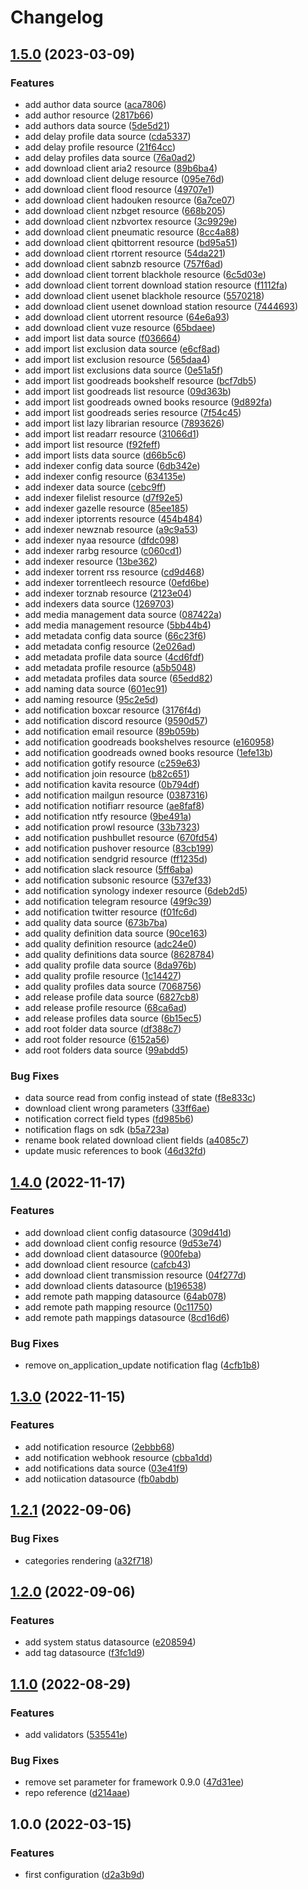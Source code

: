 # Changelog

## [1.5.0](https://github.com/devopsarr/terraform-provider-readarr/compare/v1.4.0...v1.5.0) (2023-03-09)


### Features

* add author data source ([aca7806](https://github.com/devopsarr/terraform-provider-readarr/commit/aca7806ee3b7feee93b10cee2de4e57287462163))
* add author resource ([2817b66](https://github.com/devopsarr/terraform-provider-readarr/commit/2817b660a0366045837d186f32bbdf5f8e6ddb34))
* add authors data source ([5de5d21](https://github.com/devopsarr/terraform-provider-readarr/commit/5de5d21d06fba9c9669d716eed31ed05ea849fe6))
* add delay profile data source ([cda5337](https://github.com/devopsarr/terraform-provider-readarr/commit/cda5337af590710f76b787584a72b737e3b2029f))
* add delay profile resource ([21f64cc](https://github.com/devopsarr/terraform-provider-readarr/commit/21f64cc5c6ec5f76fb2a57a4410a6b179c82efb3))
* add delay profiles data source ([76a0ad2](https://github.com/devopsarr/terraform-provider-readarr/commit/76a0ad2ebc0bf51d43ec9e2c4891316cc98491eb))
* add download client aria2 resource ([89b6ba4](https://github.com/devopsarr/terraform-provider-readarr/commit/89b6ba4fe0a5ab7a8cdf5d9932f622b43303abdc))
* add download client deluge resource ([095e76d](https://github.com/devopsarr/terraform-provider-readarr/commit/095e76d483dcac158aef6d6e08c51cc8e3d6caa6))
* add download client flood resource ([49707e1](https://github.com/devopsarr/terraform-provider-readarr/commit/49707e175c023f507c95be357d1b293adc6e447f))
* add download client hadouken resource ([6a7ce07](https://github.com/devopsarr/terraform-provider-readarr/commit/6a7ce077f0ed05249a25ec926428e6c56dd242e0))
* add download client nzbget resource ([668b205](https://github.com/devopsarr/terraform-provider-readarr/commit/668b2059631c8fe5b10b130ad3a734be564fde54))
* add download client nzbvortex resource ([3c9929e](https://github.com/devopsarr/terraform-provider-readarr/commit/3c9929e8514238484ebfb88c3dd08dc6d0dcb9fd))
* add download client pneumatic resource ([8cc4a88](https://github.com/devopsarr/terraform-provider-readarr/commit/8cc4a8828dd7dca6f09a42b4fc21f62cf819fd10))
* add download client qbittorrent resource ([bd95a51](https://github.com/devopsarr/terraform-provider-readarr/commit/bd95a51eabed49fcab83c3d257b9136149739e86))
* add download client rtorrent resource ([54da221](https://github.com/devopsarr/terraform-provider-readarr/commit/54da2218c5c60d8287133e92a5652f4b731abc56))
* add download client sabnzb resource ([757f6ad](https://github.com/devopsarr/terraform-provider-readarr/commit/757f6adeaa10f16f86ebea44c91d4cac9d6efceb))
* add download client torrent blackhole resource ([6c5d03e](https://github.com/devopsarr/terraform-provider-readarr/commit/6c5d03ebababdd78500aa8e786d9482f8f95ebb4))
* add download client torrent download station resource ([f1112fa](https://github.com/devopsarr/terraform-provider-readarr/commit/f1112fa55db65a825f712643d5ad7c6f2f8a5a05))
* add download client usenet blackhole resource ([5570218](https://github.com/devopsarr/terraform-provider-readarr/commit/55702188221792f502fd1f30877ccf6ab21c32e9))
* add download client usenet download station resource ([7444693](https://github.com/devopsarr/terraform-provider-readarr/commit/744469315020fd2b9b5c156dfca0d77f31f7a0ed))
* add download client utorrent resource ([64e6a93](https://github.com/devopsarr/terraform-provider-readarr/commit/64e6a931c843bd79642aa828286618612bfdbf7f))
* add download client vuze resource ([65bdaee](https://github.com/devopsarr/terraform-provider-readarr/commit/65bdaee181e6a87b3bee491ae05874ad4e778a5b))
* add import list data source ([f036664](https://github.com/devopsarr/terraform-provider-readarr/commit/f036664e8f2337bb75208be85e80cf12cbc3191a))
* add import list exclusion data source ([e6cf8ad](https://github.com/devopsarr/terraform-provider-readarr/commit/e6cf8adff2244490e554117e8df8c0056d34c76f))
* add import list exclusion resource ([565daa4](https://github.com/devopsarr/terraform-provider-readarr/commit/565daa4c912b7b6b72b6e4048faff3219a521335))
* add import list exclusions data source ([0e51a5f](https://github.com/devopsarr/terraform-provider-readarr/commit/0e51a5f53de41f994365cad9fb6490324cfce374))
* add import list goodreads bookshelf resource ([bcf7db5](https://github.com/devopsarr/terraform-provider-readarr/commit/bcf7db551a215759371fa0f573290adb3f3529c8))
* add import list goodreads list resource ([09d363b](https://github.com/devopsarr/terraform-provider-readarr/commit/09d363b9bf4d6e6fdab7c7eedd2737dfae4785e4))
* add import list goodreads owned books resource ([9d892fa](https://github.com/devopsarr/terraform-provider-readarr/commit/9d892faf58cd8677cd2fcf126775afb4bda86695))
* add import list goodreads series resource ([7f54c45](https://github.com/devopsarr/terraform-provider-readarr/commit/7f54c45b759661d2c1eeee6791a22ca7a28b2ab6))
* add import list lazy librarian resource ([7893626](https://github.com/devopsarr/terraform-provider-readarr/commit/78936260c9f4975a7a8a532d9bd24aa2ddedb3c0))
* add import list readarr resource ([31066d1](https://github.com/devopsarr/terraform-provider-readarr/commit/31066d104bc55915984f6259731aee213e0f35b3))
* add import list resource ([f92feff](https://github.com/devopsarr/terraform-provider-readarr/commit/f92feffcc2cf7f7e6c6ff6312ed46bc19736b9ec))
* add import lists data source ([d66b5c6](https://github.com/devopsarr/terraform-provider-readarr/commit/d66b5c6e4486e0725191bf2616b20bb3dd207349))
* add indexer config data source ([6db342e](https://github.com/devopsarr/terraform-provider-readarr/commit/6db342e5d56141c973068d0b2d82f779d35db1c7))
* add indexer config resource ([634135e](https://github.com/devopsarr/terraform-provider-readarr/commit/634135e5ac011ff747f300036a884468b8dcd6e6))
* add indexer data source ([cebc9ff](https://github.com/devopsarr/terraform-provider-readarr/commit/cebc9ffdfd72dd392098ecfe46eb20ba0cb053af))
* add indexer filelist resource ([d7f92e5](https://github.com/devopsarr/terraform-provider-readarr/commit/d7f92e58f54eecc0593e09160984fb552a24237a))
* add indexer gazelle resource ([85ee185](https://github.com/devopsarr/terraform-provider-readarr/commit/85ee18561c4fd65b41e13c329fba08e5c37afdd4))
* add indexer iptorrents resource ([454b484](https://github.com/devopsarr/terraform-provider-readarr/commit/454b48431c688a3237f8e291c1f1f9a40cfe3ba4))
* add indexer newznab resource ([a9c9a53](https://github.com/devopsarr/terraform-provider-readarr/commit/a9c9a53596cde304216b9a7fb7b67ccbf8d71535))
* add indexer nyaa resource ([dfdc098](https://github.com/devopsarr/terraform-provider-readarr/commit/dfdc0980fc8c36e7525d8903e60360eedc278919))
* add indexer rarbg resource ([c060cd1](https://github.com/devopsarr/terraform-provider-readarr/commit/c060cd15461a95dab342f8d59b045fe747d4c7f2))
* add indexer resource ([13be362](https://github.com/devopsarr/terraform-provider-readarr/commit/13be362d5d37cb1cb6dfe2457aca19691572cdfe))
* add indexer torrent rss resource ([cd9d468](https://github.com/devopsarr/terraform-provider-readarr/commit/cd9d468c51d201c97ee7319f28add16664129e06))
* add indexer torrentleech resource ([0efd6be](https://github.com/devopsarr/terraform-provider-readarr/commit/0efd6be6978668008c23928ab8d54ac0cdf8dedd))
* add indexer torznab resource ([2123e04](https://github.com/devopsarr/terraform-provider-readarr/commit/2123e04b6175914ece856e4f0172f2aa81997073))
* add indexers data source ([1269703](https://github.com/devopsarr/terraform-provider-readarr/commit/1269703424fd1ebb18d22faabbc076c6a27d3b09))
* add media management data source ([087422a](https://github.com/devopsarr/terraform-provider-readarr/commit/087422a7ee8b858eb38347330bb1b313f8ed402f))
* add media management resource ([5bb44b4](https://github.com/devopsarr/terraform-provider-readarr/commit/5bb44b45f79914e8609fb91e037fa462923c8195))
* add metadata config data source ([66c23f6](https://github.com/devopsarr/terraform-provider-readarr/commit/66c23f66f8355f444462d22548d14009466546ba))
* add metadata config resource ([2e026ad](https://github.com/devopsarr/terraform-provider-readarr/commit/2e026ad6d10476f5e2629793b6a7cbdfd5baa964))
* add metadata profile data source ([4cd6fdf](https://github.com/devopsarr/terraform-provider-readarr/commit/4cd6fdf7107f83ff655072167fb95ab27b1af6e4))
* add metadata profile resource ([a5b5048](https://github.com/devopsarr/terraform-provider-readarr/commit/a5b5048b47fe2620f986123a236551d0687eb616))
* add metadata profiles data source ([65edd82](https://github.com/devopsarr/terraform-provider-readarr/commit/65edd8269a2ef2db3bec7f8eaab04ae4c4164a9e))
* add naming data source ([601ec91](https://github.com/devopsarr/terraform-provider-readarr/commit/601ec9111a864c2cf5373e5c07380c16a3d42d77))
* add naming resource ([95c2e5d](https://github.com/devopsarr/terraform-provider-readarr/commit/95c2e5d3634f466d2fcc973602ca277149200225))
* add notification boxcar resource ([3176f4d](https://github.com/devopsarr/terraform-provider-readarr/commit/3176f4deca3c59955c44ad1a65743e10e6b88886))
* add notification discord resource ([9590d57](https://github.com/devopsarr/terraform-provider-readarr/commit/9590d57b53487a8456d94dea82a3e4e6e14687ea))
* add notification email resource ([89b059b](https://github.com/devopsarr/terraform-provider-readarr/commit/89b059b31dced580ea3df31f339043c87d23889c))
* add notification goodreads bookshelves resource ([e160958](https://github.com/devopsarr/terraform-provider-readarr/commit/e1609587c5b24472e0cb35a18990628821229e69))
* add notification goodreads owned books resource ([1efe13b](https://github.com/devopsarr/terraform-provider-readarr/commit/1efe13b5fe8965d99b9e5ee55adf0bc397e07df3))
* add notification gotify resource ([c259e63](https://github.com/devopsarr/terraform-provider-readarr/commit/c259e6361b908320e3cb43c75bb233c4a1b0d815))
* add notification join resource ([b82c651](https://github.com/devopsarr/terraform-provider-readarr/commit/b82c651fbc84f0329ddae4e9088db08e77fcfc67))
* add notification kavita resource ([0b794df](https://github.com/devopsarr/terraform-provider-readarr/commit/0b794dfa218c08788b0017662b94dc104abd775f))
* add notification mailgun resource ([0387316](https://github.com/devopsarr/terraform-provider-readarr/commit/0387316625dc3c265f988d7cbcf8650295703674))
* add notification notifiarr resource ([ae8faf8](https://github.com/devopsarr/terraform-provider-readarr/commit/ae8faf87a9ea601f2bcf21a44dcb37bef4a90dd1))
* add notification ntfy resource ([9be491a](https://github.com/devopsarr/terraform-provider-readarr/commit/9be491abf75f6044e0071463ed24a55fc4f48a98))
* add notification prowl resource ([33b7323](https://github.com/devopsarr/terraform-provider-readarr/commit/33b7323f41c4a845eb3a63f900a06bf20504747a))
* add notification pushbullet resource ([670fd54](https://github.com/devopsarr/terraform-provider-readarr/commit/670fd54210b863dec7896f09cd7c6d92e2e16872))
* add notification pushover resource ([83cb199](https://github.com/devopsarr/terraform-provider-readarr/commit/83cb1998dbb2467b017e152047467881f19eeb82))
* add notification sendgrid resource ([ff1235d](https://github.com/devopsarr/terraform-provider-readarr/commit/ff1235d9ecde8bf63ab6cce413a69de8d9d476cd))
* add notification slack resource ([5ff6aba](https://github.com/devopsarr/terraform-provider-readarr/commit/5ff6aba1e52846cf67fac6acf9a7d11cd8911597))
* add notification subsonic resource ([537ef33](https://github.com/devopsarr/terraform-provider-readarr/commit/537ef3356b9d0f25a19a933fe4867330095199b3))
* add notification synology indexer resource ([6deb2d5](https://github.com/devopsarr/terraform-provider-readarr/commit/6deb2d52d729e2e9cd81c79d91004e1e9d8f6765))
* add notification telegram resource ([49f9c39](https://github.com/devopsarr/terraform-provider-readarr/commit/49f9c391c690b155672a19f554716c46dce72007))
* add notification twitter resource ([f01fc6d](https://github.com/devopsarr/terraform-provider-readarr/commit/f01fc6dc504033fc2fed6e87b96137533fbfe6c1))
* add quality data source ([673b7ba](https://github.com/devopsarr/terraform-provider-readarr/commit/673b7ba56d0603857a8225ea601ea9df119b2121))
* add quality definition data source ([90ce163](https://github.com/devopsarr/terraform-provider-readarr/commit/90ce1639ce4eadb18a62cb2089a9999622bc15a4))
* add quality definition resource ([adc24e0](https://github.com/devopsarr/terraform-provider-readarr/commit/adc24e0583aa696c76e0a1254c3695c2444fe285))
* add quality definitions data source ([8628784](https://github.com/devopsarr/terraform-provider-readarr/commit/86287840fc83e9d630787f21491a801bebb48382))
* add quality profile data source ([8da976b](https://github.com/devopsarr/terraform-provider-readarr/commit/8da976bac64b5ab0756b8b0d7d81793750700305))
* add quality profile resource ([1c14427](https://github.com/devopsarr/terraform-provider-readarr/commit/1c1442762a32856ed34701a2ffd0e7a48b105ea9))
* add quality profiles data source ([7068756](https://github.com/devopsarr/terraform-provider-readarr/commit/70687561010ba27438f8f0fb7495443d49b8141e))
* add release profile data source ([6827cb8](https://github.com/devopsarr/terraform-provider-readarr/commit/6827cb8173b6d42030ff5a1ebfc43f560b990b8a))
* add release profile resource ([68ca6ad](https://github.com/devopsarr/terraform-provider-readarr/commit/68ca6adc28f9f81aa9f1a314d04c5fdde1c7f15d))
* add release profiles data source ([6b15ec5](https://github.com/devopsarr/terraform-provider-readarr/commit/6b15ec55b19f03fbdedfcb733399d460f0acb96c))
* add root folder data source ([df388c7](https://github.com/devopsarr/terraform-provider-readarr/commit/df388c7f0e173c762d80a21dcb8b5a622b93cda1))
* add root folder resource ([6152a56](https://github.com/devopsarr/terraform-provider-readarr/commit/6152a56199651451207a0eeaefe535112fbb606b))
* add root folders data source ([99abdd5](https://github.com/devopsarr/terraform-provider-readarr/commit/99abdd5d05ac26b39d576743b8eb7e61447114e7))


### Bug Fixes

* data source read from config instead of state ([f8e833c](https://github.com/devopsarr/terraform-provider-readarr/commit/f8e833cbcf4ea4816235da796dd3206ce850876e))
* download client wrong parameters ([33ff6ae](https://github.com/devopsarr/terraform-provider-readarr/commit/33ff6ae0d48c1ec4569d885ef3e8ae1d1cc4a1d6))
* notification correct field types ([fd985b6](https://github.com/devopsarr/terraform-provider-readarr/commit/fd985b6a9881f781f05d2d3b4d0222d16ded7155))
* notification flags on sdk ([b5a723a](https://github.com/devopsarr/terraform-provider-readarr/commit/b5a723a5d35aedff8ee732c42f0588b8fe94790b))
* rename book related download client fields ([a4085c7](https://github.com/devopsarr/terraform-provider-readarr/commit/a4085c746f40947e16d9e03b6132ee1537c6438b))
* update music references to book ([46d32fd](https://github.com/devopsarr/terraform-provider-readarr/commit/46d32fdf8f21dda41f945bce7ec2da3506c1dba6))

## [1.4.0](https://github.com/devopsarr/terraform-provider-readarr/compare/v1.3.0...v1.4.0) (2022-11-17)


### Features

* add download client config datasource ([309d41d](https://github.com/devopsarr/terraform-provider-readarr/commit/309d41d0f17b6186fc27265ee92a5a5a868574f8))
* add download client config resource ([9d53e74](https://github.com/devopsarr/terraform-provider-readarr/commit/9d53e7484bd1ebdd3e7baa4fc98a24a87d580cf9))
* add download client datasource ([900feba](https://github.com/devopsarr/terraform-provider-readarr/commit/900feba8048e1b8b6737ca4003f138d4a8ede04a))
* add download client resource ([cafcb43](https://github.com/devopsarr/terraform-provider-readarr/commit/cafcb4392338d24a71c777cf0200b48979781314))
* add download client transmission resource ([04f277d](https://github.com/devopsarr/terraform-provider-readarr/commit/04f277d324b9ef96c2ef691008a5c15264e9dd32))
* add download clients datasource ([b196538](https://github.com/devopsarr/terraform-provider-readarr/commit/b19653864f1162b080d083eeea26026b8852d555))
* add remote path mapping datasource ([64ab078](https://github.com/devopsarr/terraform-provider-readarr/commit/64ab078f7dcb7fab86e4167d48d3e71b2c438d90))
* add remote path mapping resource ([0c11750](https://github.com/devopsarr/terraform-provider-readarr/commit/0c117501ac966ca0c313c95c4a3b624fef1f1b4a))
* add remote path mappings datasource ([8cd16d6](https://github.com/devopsarr/terraform-provider-readarr/commit/8cd16d69b393e9219f99d7a53534200913d4366c))


### Bug Fixes

* remove on_application_update notification flag ([4cfb1b8](https://github.com/devopsarr/terraform-provider-readarr/commit/4cfb1b82a154ddca0c4e17985682f2b8d42ebc7b))

## [1.3.0](https://github.com/devopsarr/terraform-provider-readarr/compare/v1.2.1...v1.3.0) (2022-11-15)


### Features

* add notification resource ([2ebbb68](https://github.com/devopsarr/terraform-provider-readarr/commit/2ebbb682070a338bf360e0d0502f5e4ca5c03a60))
* add notification webhook resource ([cbba1dd](https://github.com/devopsarr/terraform-provider-readarr/commit/cbba1dd4fd844d479e6e957509e75131dc8ed0d3))
* add notifications data source ([03e41f9](https://github.com/devopsarr/terraform-provider-readarr/commit/03e41f9ae07e20872658c652118f9714e8157dda))
* add notiication datasource ([fb0abdb](https://github.com/devopsarr/terraform-provider-readarr/commit/fb0abdbd96225714c42aa115e8797e52569de077))

## [1.2.1](https://github.com/devopsarr/terraform-provider-readarr/compare/v1.2.0...v1.2.1) (2022-09-06)


### Bug Fixes

* categories rendering ([a32f718](https://github.com/devopsarr/terraform-provider-readarr/commit/a32f718463a5c40f7c445a9673b73f239f234311))

## [1.2.0](https://github.com/devopsarr/terraform-provider-readarr/compare/v1.1.0...v1.2.0) (2022-09-06)


### Features

* add system status datasource ([e208594](https://github.com/devopsarr/terraform-provider-readarr/commit/e208594062f1b2e5454fd0b15e149e18c29f7e56))
* add tag datasource ([f3fc1d9](https://github.com/devopsarr/terraform-provider-readarr/commit/f3fc1d9da59640cafe1bed84b473e6e905ac8c92))

## [1.1.0](https://github.com/devopsarr/terraform-provider-readarr/compare/v1.0.0...v1.1.0) (2022-08-29)


### Features

* add validators ([535541e](https://github.com/devopsarr/terraform-provider-readarr/commit/535541e4c9f1273af47a3bb7f0f1bd18979c605a))


### Bug Fixes

* remove set parameter for framework 0.9.0 ([47d31ee](https://github.com/devopsarr/terraform-provider-readarr/commit/47d31ee2c95cb6576204790deb48452c4df2f12f))
* repo reference ([d214aae](https://github.com/devopsarr/terraform-provider-readarr/commit/d214aae942cb0576605c9126af427f6ac9d4b5dc))

## 1.0.0 (2022-03-15)


### Features

* first configuration ([d2a3b9d](https://github.com/devopsarr/terraform-provider-readarr/commit/d2a3b9d4beb87d202a3b4e541c2581f62c32fc20))
